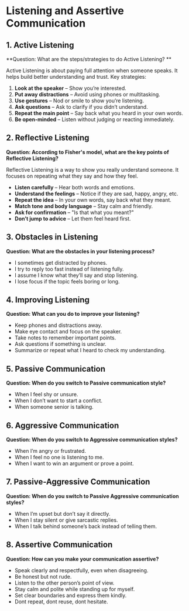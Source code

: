 # Listening and Assertive Communication

## 1. Active Listening  
**Question: What are the steps/strategies to do Active Listening? **

Active Listening is about paying full attention when someone speaks. It helps build better understanding and trust. Key strategies:

1. **Look at the speaker** – Show you’re interested.
2. **Put away distractions** – Avoid using phones or multitasking.
3. **Use gestures** – Nod or smile to show you’re listening.
4. **Ask questions** – Ask to clarify if you didn’t understand.
5. **Repeat the main point** – Say back what you heard in your own words.
6. **Be open-minded** – Listen without judging or reacting immediately.

## 2. Reflective Listening  
**Question: According to Fisher's model, what are the key points of Reflective Listening?**

Reflective Listening is a way to show you really understand someone. It focuses on repeating what they say and how they feel.

- **Listen carefully** – Hear both words and emotions.
- **Understand the feelings** – Notice if they are sad, happy, angry, etc.
- **Repeat the idea** – In your own words, say back what they meant.
- **Match tone and body language** – Stay calm and friendly.
- **Ask for confirmation** – "Is that what you meant?"
- **Don’t jump to advice** – Let them feel heard first.

## 3. Obstacles in Listening  
**Question: What are the obstacles in your listening process?**

- I sometimes get distracted by phones.
- I try to reply too fast instead of listening fully.
- I assume I know what they’ll say and stop listening.
- I lose focus if the topic feels boring or long.


## 4. Improving Listening  
**Question: What can you do to improve your listening?**

- Keep phones and distractions away.
- Make eye contact and focus on the speaker.
- Take notes to remember important points.
- Ask questions if something is unclear.
- Summarize or repeat what I heard to check my understanding.


## 5. Passive Communication  
**Question: When do you switch to Passive communication style?**

- When I feel shy or unsure.
- When I don’t want to start a conflict.
- When someone senior is talking.


## 6. Aggressive Communication  
**Question: When do you switch to Aggressive communication styles?**

- When I’m angry or frustrated.
- When I feel no one is listening to me.
- When I want to win an argument or prove a point.


## 7. Passive-Aggressive Communication  
**Question: When do you switch to Passive Aggressive communication styles?**

- When I’m upset but don’t say it directly.
- When I stay silent or give sarcastic replies.
- When I talk behind someone’s back instead of telling them.


## 8. Assertive Communication  
**Question: How can you make your communication assertive?**

- Speak clearly and respectfully, even when disagreeing.
- Be honest but not rude.
- Listen to the other person’s point of view.
- Stay calm and polite while standing up for myself.
- Set clear boundaries and express them kindly.
- Dont repeat, dont reuse, dont hesitate.
